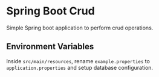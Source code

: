 
# Spring Boot Crud

Simple Spring boot application to perform crud operations.


## Environment Variables

Inside `src/main/resources`, rename `example.properties` to `application.properties` and setup database configuration. 




